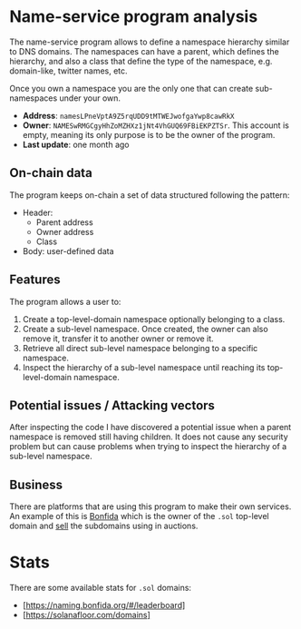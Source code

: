 # Name-service program analysis

The name-service program allows to define a namespace hierarchy similar to DNS domains. The namespaces can have a
parent, which defines the hierarchy, and also a class that define the type of the namespace, e.g. domain-like, twitter
names, etc.

Once you own a namespace you are the only one that can create sub-namespaces under your own.

- **Address**: `namesLPneVptA9Z5rqUDD9tMTWEJwofgaYwp8cawRkX`
- **Owner**: `NAMESwRMGCgyHhZoMZHXz1jNt4VhGUQ69FBiEKPZTSr`. This account is empty, meaning its only purpose is to be the
  owner of the program.
- **Last update**: one month ago

## On-chain data

The program keeps on-chain a set of data structured following the pattern:

- Header:
    - Parent address
    - Owner address
    - Class
- Body: user-defined data

## Features

The program allows a user to:

1. Create a top-level-domain namespace optionally belonging to a class.
2. Create a sub-level namespace. Once created, the owner can also remove it, transfer it to another owner or remove it.
3. Retrieve all direct sub-level namespace belonging to a specific namespace.
4. Inspect the hierarchy of a sub-level namespace until reaching its top-level-domain namespace.

## Potential issues / Attacking vectors

After inspecting the code I have discovered a potential issue when a parent namespace is removed still having children.
It does not cause any security problem but can cause problems when trying to inspect the hierarchy of a sub-level
namespace.

## Business

There are platforms that are using this program to make their own services. An example of this
is [Bonfida](https://bonfida.org) which is the owner of the `.sol` top-level domain
and [sell](https://naming.bonfida.org/#/auctions) the subdomains using in auctions.

# Stats

There are some available stats for `.sol` domains:

- [https://naming.bonfida.org/#/leaderboard]
- [https://solanafloor.com/domains]